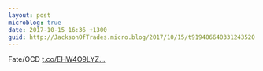 ```yaml
---
layout: post
microblog: true
date: 2017-10-15 16:36 +1300
guid: http://JacksonOfTrades.micro.blog/2017/10/15/t919406640331243520.html
---
```

Fate/OCD [t.co/EHW4O9LYZ...](https://t.co/EHW4O9LYZf)

